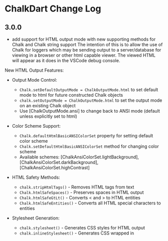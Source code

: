 # ChalkDart Change Log

## 3.0.0

- add support for HTML output mode with new supporting methods for Chalk and Chalk string support
  The intention of this is to allow the use of Chalk for loggers which may be sending output to a
  server/database for viewing in a browser or other html capable viewer.
  The viewed HTML will appear as it does in the VSCode debug console.

New HTML Output Features:
- Output Mode Control:
  - `Chalk.setDefaultOutputMode = ChalkOutputMode.html` to set default mode to html for future constructed Chalk objects
  - `chalk.setOutputMode = ChalkOutputMode.html` to set the output mode on an existing Chalk object
  - Use [ChalkOutputMode.ansi] to change back to ANSI mode (default unless explicitly set to html)

- Color Scheme Support:
  - `Chalk.defaultHtmlBasicANSIColorSet` property for setting default color scheme
  - `Chalk.setDefaultHtmlBasicANSIColorSet` method for changing color scheme
  - Available schemes: [ChalkAnsiColorSet.lightBackground], [ChalkAnsiColorSet.darkBackground], [ChalkAnsiColorSet.highContrast]

- HTML Safety Methods:
  - `chalk.stripHtmlTags()` - Removes HTML tags from text
  - `Chalk.htmlSafeSpaces()` - Preserves spaces in HTML output
  - `Chalk.htmlSafeGtLt()` - Converts < and > to HTML entities
  - `Chalk.htmlSafeEntities()` - Converts all HTML special characters to entities

- Stylesheet Generation:
  - `chalk.stylesheet()` - Generates CSS styles for HTML output
  - `chalk.inlineStylesheet()` - Generates CSS wrapped in <style> tags
  - Customizable options for:
    - Color schemes
    - Whitespace treatment
    - Custom colors
    - Font families (10 customizable slots)

- String Extension Methods:
  - Added `stripHtmlTags` for removing HTML tags
  - Added `htmlSafeGtLt` for safe HTML character conversion
  - Added `htmlSafeSpaces` for space preservation
  - Added `htmlSafeEntities` for entity conversion
  - Extended `strip` to handle HTML tags when in HTML mode

- Example Command Line Options:
  - Added HTML output examples:
    ```
    dart run chalkdart_example.dart --html --light >testlightmode.html
    dart run chalkdart_example.dart --html --highcontrast >testhighcontrastmode.html
    dart run chalkdart_example.dart --html --dark >testdarkmode.html
    ```

## 2.4.0

- add the first ever color debugging support for Flutter apps within VSCode via XCode.
  `Chalk.xcodeSafeEsc = true;` to activate XCode safe mode.
  (Requires the use of my "XCode Flutter Color Debugging" VSCode Extension found at
  [https://marketplace.visualstudio.com/items?itemName=HiveRight.xcodefluttercolordebugging](https://marketplace.visualstudio.com/items?itemName=HiveRight.xcodefluttercolordebugging))
- Update docs in README.md and change out inline base64 url images for server pngs (The inline base64 encoded url images no longer worked on pub.dev/github)

## 2.3.3

- add Wasm support, Since dart:html is not supported when compiling to Wasm, the
  correct alternative now is to use dart.library.js_interop to differentiate
  between native and web.
- Add topics to pubspec.yaml

## 2.3.2

- Fix README.md that got swapped

## 2.3.1

- Dart format code and fix make_css_x11_methods.dart so it outputs correct dart format.

## 2.3.0

- Added support for color previews to all dart docs using Markdown images and inline SVGs.  VSCode supports this.
- Completed the dart docs for all of the string extension methods, including new color previews.
- Always include all X11/CSS colors without having to import the _x11 variants of the chalk files.

## 2.2.1

- Dart format on source

## 2.2.0

- Extended make_css_x11_methods.dart to have capability to generate extensions to String class for all
  the X11/Css color methods from chalk_x11.dart
- Added `chalkstrings_x11.dart` class for adding X11 Chalk methods as extensions to String class

## 2.1.0

- Added Chalk extensions to String class for all Chalk methods using `chalkstrings.dart`

## 2.0.11

- Updated packages, fixed typos in readme, removed non functional badges from readme

## 2.0.10

- Add quotes to screenshot section of pubspec.yaml

## 2.0.9

- Added screenshots to pubspec.yaml

## 2.0.8

- Changed http link in readme to https

## 2.0.7

- More example cleanup

## 2.0.6

- Simplify/cleanup example

## 2.0.5

- There is always something. Regenerate dart docs

## 2.0.4

- Use png instead of svg for logo

## 2.0.3

- Remove html/script from README.md and regenerate dart docs

## 2.0.2

- Add link to readme to dart docs on timmaffett.github.io/chalkdart_docswhich have full color docs because they don't work on github/pub.dev from README.md

## 2.0.1

- Remove html/script sorted table from readme and docs - they don't work on github/pub.dev

## 2.0.0

- Initial public release of chalkdart package.

## 1.0.0

- Initial version, created by Tim Maffett
